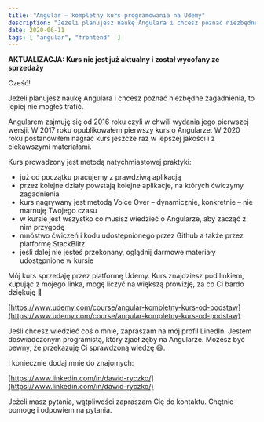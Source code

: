 ```yaml
---
title: "Angular – kompletny kurs programowania na Udemy"
description: "Jeżeli planujesz naukę Angulara i chcesz poznać niezbędne zagadnienia, to lepiej nie mogłeś trafić."
date: 2020-06-11
tags: [ "angular", "frontend"  ]
---
```

**AKTUALIZACJA: Kurs nie jest już aktualny i został wycofany ze sprzedaży**

Cześć!

Jeżeli planujesz naukę Angulara i chcesz poznać niezbędne zagadnienia, to lepiej nie mogłeś trafić.

Angularem zajmuję się od 2016 roku czyli w chwili wydania jego pierwszej wersji. W 2017 roku opublikowałem pierwszy kurs o Angularze. W 2020 roku postanowiłem nagrać kurs jeszcze raz w lepszej jakości i z ciekawszymi materiałami.

Kurs prowadzony jest metodą natychmiastowej praktyki:

*   już od początku pracujemy z prawdziwą aplikacją
*   przez kolejne działy powstają kolejne aplikacje, na których ćwiczymy zagadnienia
*   kurs nagrywany jest metodą Voice Over – dynamicznie, konkretnie – nie marnuję Twojego czasu
*   w kursie jest wszystko co musisz wiedzieć o Angularze, aby zacząć z nim przygodę
*   mnóstwo ćwiczeń i kodu udostępnionego przez Github a także przez platformę StackBlitz
*   jeśli dalej nie jesteś przekonany, oglądnij darmowe materiały udostępnione w kursie

Mój kurs sprzedaję przez platformę Udemy. Kurs znajdziesz pod linkiem, kupując z mojego linka, mogę liczyć na większą prowizję, za co Ci bardo dziękuję 🥰

[https://www.udemy.com/course/angular-kompletny-kurs-od-podstaw](https://www.udemy.com/course/angular-kompletny-kurs-od-podstaw)

Jeśli chcesz wiedzieć coś o mnie, zapraszam na mój profil LinedIn. Jestem doświadczonym programistą, który zjadł zęby na Angularze. Możesz być pewny, że przekazuję Ci sprawdzoną wiedzę 😃.

i koniecznie dodaj mnie do znajomych:

[https://www.linkedin.com/in/dawid-ryczko/](https://www.linkedin.com/in/dawid-ryczko/)

Jeżeli masz pytania, wątpliwości zapraszam Cię do kontaktu. Chętnie pomogę i odpowiem na pytania.
